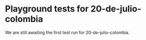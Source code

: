 # Playground tests for 20-de-julio-colombia
We are still awaiting the first test run for 20-de-julio-colombia.
